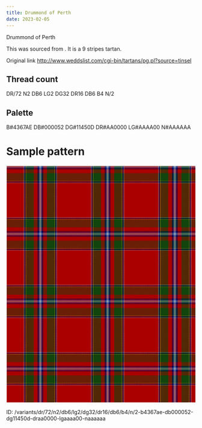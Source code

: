 ```yaml
---
title: Drummond of Perth
date: 2023-02-05
---
```

Drummond of Perth

This was sourced from <no value>.  It is a 9 stripes tartan.

Original link http://www.weddslist.com/cgi-bin/tartans/pg.pl?source=tinsel

## Thread count
DR/72 N2 DB6 LG2 DG32 DR16 DB6 B4 N/2

## Palette
B#4367AE DB#000052 DG#11450D DR#AA0000 LG#AAAA00 N#AAAAAA

# Sample pattern

![Tartan detail](tartan.png "DR/72 N2 DB6 LG2 DG32 DR16 DB6 B4 N/2 tartan")

ID: /variants/dr/72/n2/db6/lg2/dg32/dr16/db6/b4/n/2-b4367ae-db000052-dg11450d-draa0000-lgaaaa00-naaaaaa